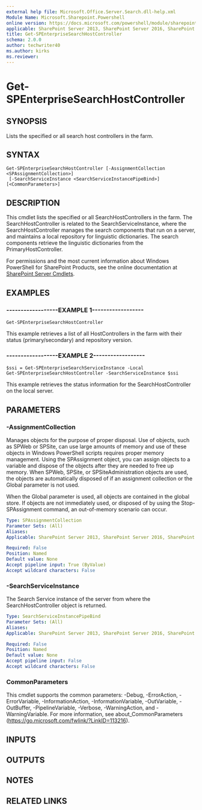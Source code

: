 ```yaml
---
external help file: Microsoft.Office.Server.Search.dll-help.xml
Module Name: Microsoft.Sharepoint.Powershell
online version: https://docs.microsoft.com/powershell/module/sharepoint-server/get-spenterprisesearchhostcontroller
applicable: SharePoint Server 2013, SharePoint Server 2016, SharePoint Server 2019
title: Get-SPEnterpriseSearchHostController
schema: 2.0.0
author: techwriter40
ms.author: kirks
ms.reviewer:
---
```


# Get-SPEnterpriseSearchHostController

## SYNOPSIS
Lists the specified or all search host controllers in the farm.

## SYNTAX

```
Get-SPEnterpriseSearchHostController [-AssignmentCollection <SPAssignmentCollection>]
 [-SearchServiceInstance <SearchServiceInstancePipeBind>] [<CommonParameters>]
```

## DESCRIPTION
This cmdlet lists the specified or all SearchHostControllers in the farm.
The SearchHostController is related to the SearchServiceInstance, where the SearchHostController manages the search components that run on a server, and maintains a local repository for linguistic dictionaries.
The search components retrieve the linguistic dictionaries from the PrimaryHostController.

For permissions and the most current information about Windows PowerShell for SharePoint Products, see the online documentation at [SharePoint Server Cmdlets](https://docs.microsoft.com/powershell/sharepoint/sharepoint-server/sharepoint-server-cmdlets).

## EXAMPLES

### ------------------EXAMPLE 1------------------ 
```
Get-SPEnterpriseSearchHostController
```

This example retrieves a list of all HostControllers in the farm with their status (primary/secondary) and repository version.

### ------------------EXAMPLE 2------------------ 
```
$ssi = Get-SPEnterpriseSearchServiceInstance -Local
Get-SPEnterpriseSearchHostController -SearchServiceInstance $ssi
```

This example retrieves the status information for the SearchHostController on the local server.

## PARAMETERS

### -AssignmentCollection
Manages objects for the purpose of proper disposal. Use of objects, such as SPWeb or SPSite, can use large amounts of memory and use of these objects in Windows PowerShell scripts requires proper memory management. Using the SPAssignment object, you can assign objects to a variable and dispose of the objects after they are needed to free up memory. When SPWeb, SPSite, or SPSiteAdministration objects are used, the objects are automatically disposed of if an assignment collection or the Global parameter is not used.

When the Global parameter is used, all objects are contained in the global store. If objects are not immediately used, or disposed of by using the Stop-SPAssignment command, an out-of-memory scenario can occur.

```yaml
Type: SPAssignmentCollection
Parameter Sets: (All)
Aliases: 
Applicable: SharePoint Server 2013, SharePoint Server 2016, SharePoint Server 2019

Required: False
Position: Named
Default value: None
Accept pipeline input: True (ByValue)
Accept wildcard characters: False
```

### -SearchServiceInstance
The Search Service instance of the server from where the SearchHostController object is returned.

```yaml
Type: SearchServiceInstancePipeBind
Parameter Sets: (All)
Aliases: 
Applicable: SharePoint Server 2013, SharePoint Server 2016, SharePoint Server 2019

Required: False
Position: Named
Default value: None
Accept pipeline input: False
Accept wildcard characters: False
```

### CommonParameters
This cmdlet supports the common parameters: -Debug, -ErrorAction, -ErrorVariable, -InformationAction, -InformationVariable, -OutVariable, -OutBuffer, -PipelineVariable, -Verbose, -WarningAction, and -WarningVariable. For more information, see about_CommonParameters (https://go.microsoft.com/fwlink/?LinkID=113216).

## INPUTS

## OUTPUTS

## NOTES

## RELATED LINKS


